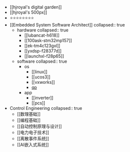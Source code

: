 - [[hjroyal's digital garden]]
- [[hjroyal's 500px]]
- ⭐⭐⭐⭐⭐⭐⭐⭐
- [[Embedded System Software Architect]]
  collapsed:: true
	- hardware
	  collapsed:: true
		- [[lubancat-h618]]
		- [[100ask-stm32mp157]]
		- [[ek-tm4c123gxl]]
		- [[yxdsp-f28377d]]
		- [[launchxl-f28p65]]
	- software
	  collapsed:: true
		- os
			- [[linux]]
			- [[ucos3]]
			- [[vxworks]]
			- [qp](https://www.state-machine.com/)
		- app
			- [[inverter]]
			- [[pcs]]
- Control Engineering
  collapsed:: true
	- [[数理基础]]
	- [[编程基础]]
	- [[自动控制原理与设计]]
	- [[电力电子技术]]
	- [[离散事件系统]]
	- [[AI嵌入式系统]]